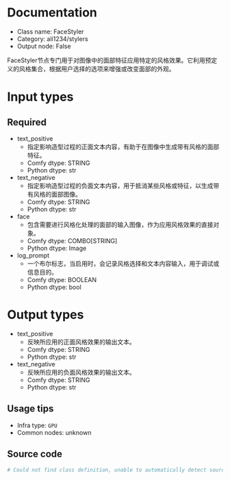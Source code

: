 
# Documentation
- Class name: FaceStyler
- Category: ali1234/stylers
- Output node: False

FaceStyler节点专门用于对图像中的面部特征应用特定的风格效果。它利用预定义的风格集合，根据用户选择的选项来增强或改变面部的外观。

# Input types
## Required
- text_positive
    - 指定影响造型过程的正面文本内容，有助于在图像中生成带有风格的面部特征。
    - Comfy dtype: STRING
    - Python dtype: str
- text_negative
    - 指定影响造型过程的负面文本内容，用于抵消某些风格或特征，以生成带有风格的面部图像。
    - Comfy dtype: STRING
    - Python dtype: str
- face
    - 包含需要进行风格化处理的面部的输入图像，作为应用风格效果的直接对象。
    - Comfy dtype: COMBO[STRING]
    - Python dtype: Image
- log_prompt
    - 一个布尔标志，当启用时，会记录风格选择和文本内容输入，用于调试或信息目的。
    - Comfy dtype: BOOLEAN
    - Python dtype: bool

# Output types
- text_positive
    - 反映所应用的正面风格效果的输出文本。
    - Comfy dtype: STRING
    - Python dtype: str
- text_negative
    - 反映所应用的负面风格效果的输出文本。
    - Comfy dtype: STRING
    - Python dtype: str


## Usage tips
- Infra type: `GPU`
- Common nodes: unknown


## Source code
```python
# Could not find class definition, unable to automatically detect source code
```
